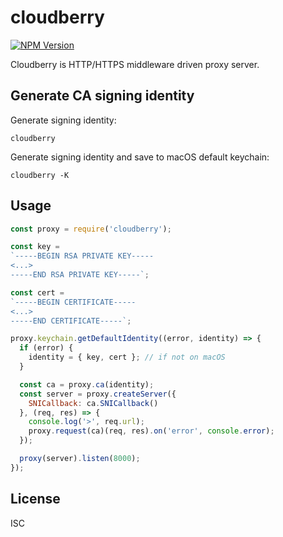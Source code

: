 # cloudberry

[![NPM Version](http://img.shields.io/npm/v/cloudberry.svg)](https://www.npmjs.org/package/cloudberry)

Cloudberry is HTTP/HTTPS middleware driven proxy server.

## Generate CA signing identity

Generate signing identity:

```shell
cloudberry
```

Generate signing identity and save to macOS default keychain:

```shell
cloudberry -K
```

## Usage

```js
const proxy = require('cloudberry');

const key =
`-----BEGIN RSA PRIVATE KEY-----
<...>
-----END RSA PRIVATE KEY-----`;

const cert =
`-----BEGIN CERTIFICATE-----
<...>
-----END CERTIFICATE-----`;

proxy.keychain.getDefaultIdentity((error, identity) => {
  if (error) {
    identity = { key, cert }; // if not on macOS
  }

  const ca = proxy.ca(identity);
  const server = proxy.createServer({
    SNICallback: ca.SNICallback()
  }, (req, res) => {
    console.log('>', req.url);
    proxy.request(ca)(req, res).on('error', console.error);
  });

  proxy(server).listen(8000);
});
```

## License

ISC
